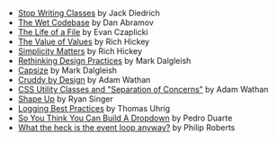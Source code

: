 - [Stop Writing Classes](https://www.youtube.com/watch?v=o9pEzgHorH0) by Jack Diedrich
- [The Wet Codebase](https://www.deconstructconf.com/2019/dan-abramov-the-wet-codebase) by Dan Abramov
- [The Life of a File](https://www.youtube.com/watch?v=XpDsk374LDE) by Evan Czaplicki
- [The Value of Values](https://www.youtube.com/watch?v=-6BsiVyC1kM) by Rich Hickey
- [Simplicity Matters](https://www.youtube.com/watch?v=rI8tNMsozo0) by Rich Hickey
- [Rethinking Design Practices](https://www.youtube.com/watch?v=xxbc3wAztl0) by Mark Dalgleish
- [Capsize](https://seek-oss.github.io/capsize/) by Mark Dalgleish
- [Cruddy by Design](https://www.youtube.com/watch?v=MF0jFKvS4SI) by Adam Wathan
- [CSS Utility Classes and "Separation of Concerns"](https://adamwathan.me/css-utility-classes-and-separation-of-concerns/) by Adam Wathan
- [Shape Up](https://basecamp.com/shapeup) by Ryan Singer
- [Logging Best Practices](https://tuhrig.de/my-logging-best-practices/) by Thomas Uhrig
- [So You Think You Can Build A Dropdown](https://www.youtube.com/watch?v=pcMYcjtWwVI) by Pedro Duarte
- [What the heck is the event loop anyway?](https://www.youtube.com/watch?v=8aGhZQkoFbQ) by Philip Roberts
